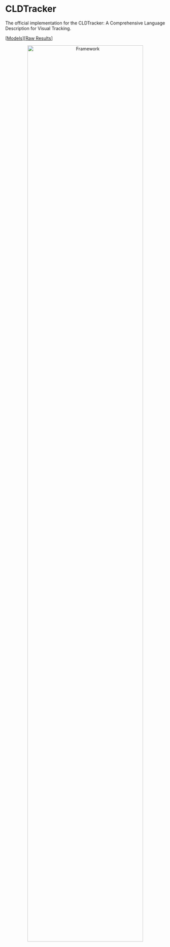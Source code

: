 # CLDTracker
The official implementation for the CLDTracker: A Comprehensive Language Description for Visual Tracking.

[[Models](https://drive.google.com/drive/folders/1ttafo0O5S9DXK2PX0YqPvPrQ-HWJjhSy?usp=sharing)][[Raw Results](https://drive.google.com/drive/folders/1TYU5flzZA1ap2SLdzlGRQDbObwMxCiaR?usp=sharing)]
<p align="center">
  <img width="85%" src="assets/CLDTracker.png" alt="Framework"/>
</p>
